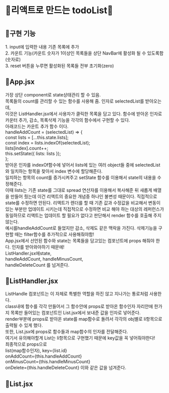 <h1>📗리액트로 만드는 todoList📗<h1>

<h2>📝구현 기능</h2>
  1. input에 입력한 내용 기존 목록에 추가</br>
  2. 카운트 기능(카운트 숫자가 1이상인 목록들을 상단 NavBar에 활성화 될 수 있도록함(숫자로)</br>
  3. reset 버튼을 누루면 활성화된 목록들 전부 초기화(zero)

<h2>📂App.jsx</h2>
  가장 상단 component로 state상태관리 할 수 있음. </br>
  목록들의 count를 관리할 수 있는 함수를 사용해 줌. 인자로 selectedList를 받아오는데, </br>
  이것은 ListHandler.jsx에서 사용자가 클릭한 목록을 담고 있다. 함수에 받아온 인자로 카운터 추가, 감소, 목록삭제 기능을 각각의 함수에서 구현할 수 있다.
</br>
아래코드는 카운트 추가 함수 이다.</br>
handleAddCount = (selectedList) => {</br>
        const lists = [...this.state.lists];</br>
        const index = lists.indexOf(selectedList);</br>
        lists[index].count++;</br>
        this.setState({ lists: lists });</br>
    };
    </br>
받아온 인자를 indexOf함수에 넣어서 lists에 있는 여러 object들 중에 selectedList와 일치하는 항목을 찾아서 index 변수에 할당해준다. </br>
일치하는 항목의 count를 증가시켜주고 setState 함수를 이용해서 state의 내용을 수정해준다. 
</br>
이때 lists는 기존 state를 그대로 spread 연산자를 이용해서 복사해준 뒤 새롭게 배열을 만들어 줬는데 이건 리액트의 중요한 개념중 하나인 불변성 때문이다. 직접적으로 state를 수정하면 안된다. 리액트가 렌더를 할 때 기존 값과 수정값을 비교해서 변동이 있는 부분만 업데이트 시키는데 직접적으로 수정하면 비교 해야 하는 대상의 레퍼런스가 동일하므로 리액트는 업데이트 할 필요가 없다고 판단해서 render 함수를 호출해 주지 않는다.
</br>
예시를handleAddCount로 들었지만 감소, 삭제도 같은 맥락을 가진다. 삭제기능을 구현할 때는 filter함수를 추가적으로 사용해줘야함! 
</br>
App.jsx에서 선언된 함수와 state는 목록들을 담고있는 컴포넌트에 props 해줘야 한다. 인자를 받아와야하기 때문에!</br>ListHandler.jsx에state, </br>handleAddCount, handleMinusCount,</br>handleDeleteCount 를 넘겨준다.

<h2>📂ListHandler.jsx</h2>
ListHandle 컴포넌트는 이 자체로 특별한 역할을 하진 않고 지나가는 통로처럼 사용한다. </br>class내에 함수를 각각 만들어서 그 함수안에 props로 받아온 함수인자 자리안에 한가지 목록만 들어있는 컴포넌트인 List.jsx에서 보내준 값을 인자로 넣어준다. </br>render부분에 props로 받아온 state를 map함수로 돌려서 각각의 obj별로 li항목으로 출력될 수 있게 했다. </br>또한, List.jsx에 props로 함수들과 map함수의 인자를 전달해준다. </br>여기서 유의해야할게 List는 li항목으로 구현했기 때문에 key값을 꼭 넣어줘야한다! </br>최종적으로 props으로 </br>list(map함수인자),  key={list.id} </br>onAddCount={this.handleAddCount} </br>onMinusCount={this.handleMinusCount} </br>onDelete={this.handleDeleteCount} 이와 같은 값을 넘겨준다. 

<h2>📂List.jsx</h2>


